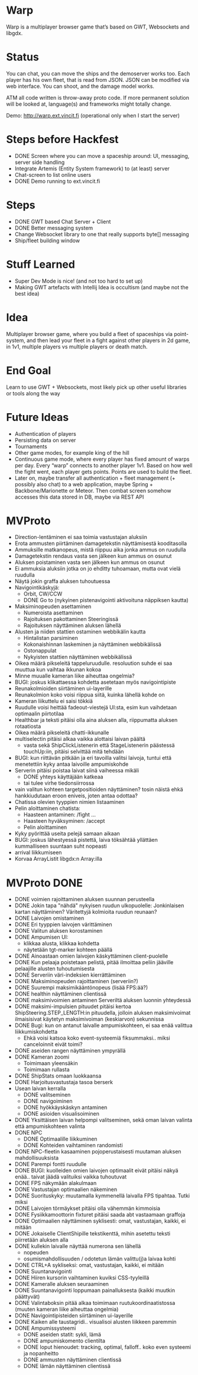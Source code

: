 Warp
===
Warp is a multiplayer browser game that’s based on GWT, Websockets and libgdx.

Status
===
You can chat, you can move the ships and the demoserver works too.
Each player has his own fleet, that is read from JSON.
JSON can be modified via web interface.
You can shoot, and the damage model works.

ATM all code written is throw-away proto code. If more permanent solution will be looked at, language(s) and frameworks might totally change.

Demo: http://warp.ext.vincit.fi (operational only when I start the server)

Steps before Hackfest
===
* DONE Screen where you can move a spaceship around: UI, messaging, server side handling
* Integrate Artemis (Entity System framework) to (at least) server
* Chat-screen to list online users
* DONE Demo running to ext.vincit.fi

Steps
===
* DONE GWT based Chat Server + Client
* DONE Better messaging system
* Change Websocket library to one that really supports byte[] messaging
* Ship/fleet building window

Stuff Learned
===
* Super Dev Mode is nice! (and not too hard to set up)
* Making GWT artefacts with Intellij Idea is occultism (and maybe not the best idea)

Idea
===
Multiplayer browser game, where you build a fleet of spaceships via point-system, and then lead your fleet in a fight against other players in 2d game, in 1v1, multiple players vs multiple players or death match.

End Goal
===
Learn to use GWT + Websockets, most likely pick up other useful libraries or tools along the way

Future Ideas
===
* Authentication of players
* Persisting data on server
* Tournaments
* Other game modes, for example king of the hill
* Continuous game mode, where every player has fixed amount of warps per day. Every “warp” connects to another player 1v1. Based on how well the fight went, each player gets points. Points are used to build the fleet.
* Later on, maybe transfer all authentication + fleet management (+ possibly also chat) to a web application, maybe Spring + Backbone/Marionette or Meteor. Then combat screen somehow accesses this data stored in DB, maybe via REST API

MVProto
===
* Direction-lentäminen ei saa toimia vastustajan aluksiin
* Erota ammusten piirtäminen damagetekstin näyttämisestä kooditasolla
* Ammuksille matkanopeus, mistä riippuu aika jonka ammus on ruudulla
* Damagetekstin rendaus vasta sen jälkeen kun ammus on osunut
* Aluksen poistaminen vasta sen jälkeen kun ammus on osunut
* Ei ammuksia aluksiin jotka on jo ehditty tuhoamaan, mutta ovat vielä ruudulla
* Näytä jokin graffa aluksen tuhoutuessa
* Navigointikäskyjä:
    * Orbit, CW/CCW
    * DONE Go to (nykyinen pistenavigointi aktivoituna näppiksen kautta)
* Maksiminopeuden asettaminen
    * Numeroista asettaminen
    * Rajoituksen pakottaminen Steeringissä
    * Rajoituksen näyttäminen aluksen lähellä
* Alusten ja niiden stattien ostaminen webbikälin kautta
    * Hintalistan parsiminen
    * Kokonaishinnan laskeminen ja näyttäminen webbikälissä
    * Ostonappulat
    * Nykyisten stattien näyttäminen webbikälissä
* Oikea määrä pikseleitä tappeluruudulle. resoluution suhde ei saa muuttua kun vaihtaa ikkunan kokoa
* Minne muualle kameran liike aiheuttaa ongelmia?
* BUGI: joskus klikattaessa kohdetta asetetaan myös navigointipiste
* Reunakolmioiden siirtäminen ui-layerille
* Reunakolmion koko voisi riippua siitä, kuinka lähellä kohde on
* Kameran liikuttelu ei saisi tökkiä
* Ruudulle voisi heittää fadeout-viestejä UI:sta, esim kun vaihdetaan optimaalin piirtotilaa
* Healthbar ja teksti pitäisi olla aina aluksen alla, riippumatta aluksen rotaatiosta
* Oikea määrä pikseleitä chatti-ikkunalle
* multiselectin pitäisi alkaa vaikka alottaisi laivan päältä
    * vasta sekä ShipClickListenerin että StageListenerin päästessä touchUp:iin, pitäisi selvittää mitä tehdään
* BUGI: kun riittävän pitkään ja eri tavoilla valitsi laivoja, tuntui että menetettiin kyky antaa laivoille ampumiskohde
* Serverin pitäisi poistaa laivat siinä vaiheessa mikäli
    * DONE yhteys käyttäjään katkeaa
    * tai tulee virhe tiedonsiirrossa
* vain valitun kohteen targetpositioiden näyttäminen? tosin näistä ehkä hankkiudutaan eroon eniveis, joten antaa odottaa?
* Chatissa olevien tyyppien nimien listaaminen
* Pelin aloittaminen chatista:
    * Haasteen antaminen: /fight <player> <player> <player> ...
    * Haasteen hyväksyminen: /accept <player>
    * Pelin aloittaminen
* Kyky pyörittää useita pelejä samaan aikaan
* BUGI: joskus lähestyessä pistettä, laiva töksähtää yllättäen kummalliseen suuntaan suht nopeasti
* arrival liikkumiseen
* Korvaa ArrayListit libgdx:n Array:illa

MVProto DONE
===
* DONE voimien rajoittaminen aluksen suunnan perusteella
* DONE Jokin tapa "nähdä" nykyisen ruudun ulkopuolelle: Jonkinlaisen kartan näyttäminen? Väritettyjä kolmioita ruudun reunaan?
* DONE Laivojen omistaminen
* DONE Eri tyyppien laivojen värittäminen
* DONE Valitun aluksen korostaminen
* DONE Ampumisen UI:
    * klikkaa alusta, klikkaa kohdetta
    * näytetään tgt-marker kohteen päällä
* DONE Ainoastaan omien laivojen käskyttäminen client-puolelle
* DONE Kun pelaaja poistetaan pelistä, pitää ilmoittaa peliin jääville pelaajille alusten tuhoutumisesta
* DONE Serveriin väri-indeksien kierrättäminen
* DONE Maksiminopeuden rajoittaminen (serveriin?)
* DONE Suurempi maksimikääntönopeus (lisää FPS:ää?)
* DONE healthin näyttäminen clientissä
* DONE maksimivoimien antaminen Serveriltä aluksen luonnin yhteydessä
* DONE maksimi-impulsien pituudet pitäisi kertoa ShipSteering.STEP_LENGTH:in pituudella, jolloin aluksen maksimivoimat ilmaisisivat käytetyn maksimivoiman (keskiarvon) sekunnissa
* DONE Bugi: kun on antanut laivalle ampumiskohteen, ei saa enää valittua liikkumiskohdetta
    * Ehkä voisi katsoa koko event-systeemiä fiksummaksi.. miksi canceloinnit eivät toimi?
* DONE aseiden rangen näyttäminen ympyrällä
* DONE Kameran zoomi
    * Toimimaan yleensäkin
    * Toimimaan rullasta
* DONE ShipStats omaan luokkaansa
* DONE Harjoitusvastustaja tasoa berserk
* Usean laivan kerralla
    * DONE valitseminen
    * DONE navigoiminen
    * DONE hyökkäyskäskyn antaminen
    * DONE asioiden visualisoiminen
* DONE Yksittäisen laivan helpompi valitseminen, sekä oman laivan valinta että ampumiskohteen valinta
* DONE NPC
    * DONE Optimaalille liikkuminen
    * DONE Kohteiden vaihtaminen randomisti
* DONE NPC-fleetin kasaaminen pojoperustaisesti muutaman aluksen mahdollisuuksista
* DONE Parempi fontti ruudulle
* DONE BUGI: kuolleiden omien laivojen optimaalit eivät pitäisi näkyä enää.. taivat jäädä valituiksi vaikka tuhoutuvat
* DONE FPS näkymään alakulmaan
* DONE Vastustajan optimaalien näkeminen
* DONE Suorituskyky: muutamalla kymmenellä laivalla FPS tipahtaa. Tutki miksi
* DONE Laivojen törmäykset pitäisi olla vähemmän kimmoisia
* DONE Fysiikkamoottorin fixturet pitäisi saada abt vastaamaan graffoja
* DONE Optimaalien näyttäminen syklisesti: omat, vastustajan, kaikki, ei mitään
* DONE Jokaiselle ClientShipille tekstikenttä, mihin asetettu teksti piirretään aluksen alla
* DONE kullekin laivalle näyttää numerona sen lähellä
    * nopeuden
    * osumismahdollisuuden / odotetun lämän valittu(j)a laivaa kohti
* DONE CTRL+A sykliseksi: omat, vastustajan, kaikki, ei mitään
* DONE Suuntanavigointi
* DONE Hiiren kursorin vaihtaminen kuviksi CSS-tyyleillä
* DONE Kameralle aluksen seuraaminen
* DONE Suuntanavigointi loppumaan painalluksesta (kaikki muutkin päättyvät)
* DONE Valintaboksin pitää alkaa toimimaan ruutukoordinaatistossa (muuten kameran liike aiheuttaa ongelmia)
* DONE Navigointipisteiden siirtäminen ui-layerille
* DONE Kaiken alle taustagridi.. visualisoi alusten liikkeen paremmin
* DONE Ampumissysteemi
    * DONE aseiden statit: sykli, lämä
    * DONE ampumiskomento clientilta
    * DONE loput hienoudet: tracking, optimal, falloff.. koko even systeemi ja nopanheitto
    * DONE ammusten näyttäminen clientissä
    * DONE lämän näyttäminen clientissä
